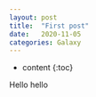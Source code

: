 ```yaml
---
layout: post
title:  "First post"
date:   2020-11-05
categories: Galaxy
---
```


* content
{:toc}

Hello hello